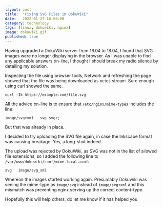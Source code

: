 ```yaml
---
layout: post
title:  "Fixing SVG Files in DokuWiki"
date:   2022-01-27 10:00:00
category: technology 
tags: [linux, dokuwiki, nginx]
image: dokuwiki.gif
published: true
---
```


Having upgraded a DokuWiki server from 16.04 to 18.04, I found that SVG images were no longer displaying in the browser.
As I was unable to find any applicable answers on-line, I thought I should break my radio silence by detailing my solution.

<!--more-->

Inspecting the file using browser tools, Network and refreshing the page showed that the file was being downloaded as octet-stream.
Sure enough using curl showed the same.

    curl -Ik https://example.com/file.svg

All the advice on-line is to ensure that `/etc/nginx/mime-types` includes the line:

    image/svg+xml   svg svgz;

But that was already in place.

I decided to try uploading the SVG file again, in case the Inkscape format was causing breakage.  Yes, a long-shot indeed.

The upload was rejected by DokuWiki, as SVG was not in the list of allowed file extensions; so I added the following line to `/var/www/dokuwiki/conf/mime.local.conf`:

    svg   image/svg_xml

Whereon the images started working again.
Presumably Dokuwiki was seeing the mime-type as `image/svg` instead of `image/svg+xml` and this mismatch was preventing nginx serving up the correct content-type.

Hopefully this will help others, do let me know if it has helped you.

